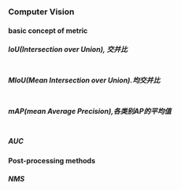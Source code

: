 
### Computer Vision

#### basic concept of metric

##### IoU(Intersection over Union), 交并比


```python

```

##### MIoU(Mean Intersection over Union).均交并比


```python

```

##### mAP(mean Average Precision),各类别AP的平均值


```python

```

##### AUC

#### Post-processing methods

##### NMS


```python

```
